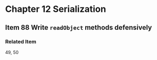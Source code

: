 # Chapter 12 Serialization

## Item 88 Write <code>readObject</code> methods defensively

### Related Item

49, 50